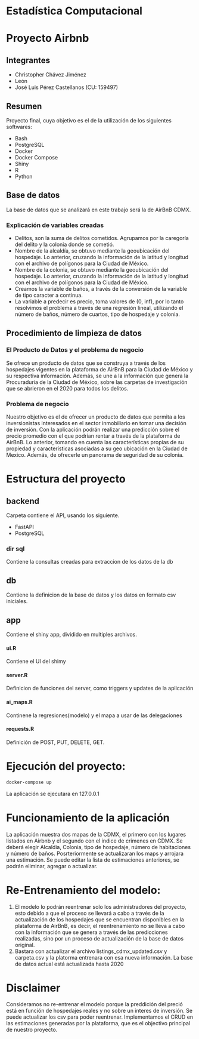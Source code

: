 # Estadística Computacional 
# Proyecto Airbnb
## Integrantes
-	Christopher Chávez Jiménez
-	León
-	José Luis Pérez Castellanos (CU: 159497)

## Resumen

Proyecto final, cuya objetivo es el de la utilización de los siguientes softwares:
-	Bash
-	PostgreSQL
-	Docker
-	Docker Compose
-	Shiny
-	R
-   Python

## Base de datos

La base de datos que se analizará en este trabajo será la de AirBnB CDMX.

### Explicación de variables creadas

- Delitos, son la suma de delitos cometidos. Agrupamos por la caregoría del delito y la colonia donde se cometió.
- Nombre de la alcaldía, se obtuvo mediante la geoubicación del hospedaje. Lo anterior, cruzando la información de la latitud y longitud con el archivo de polígonos para la Ciudad de México.
- Nombre de la colonia, se obtuvo mediante la geoubicación del hospedaje. Lo anterior, cruzando la información de la latitud y longitud con el archivo de polígonos para la Ciudad de México.
- Creamos la variable de baños, a través de la conversión de la variable de tipo caracter a continua.
- La variable a predecir es precio, toma valores de (0, inf), por lo tanto resolvimos el problema a través de una regresión lineal, utilizando el número de baños, número de cuartos, tipo de hospedaje y colonia.

## Procedimiento de limpieza de datos


### El Producto de Datos y el problema de negocio

Se ofrece un producto de datos que se construya a través de los hospedajes vigentes en la plataforma de AirBnB para la Ciudad de México y su respectiva información. Además, se une a la información que genera la Procuraduría de la Ciudad de México, sobre las carpetas de investigación que se abrieron en el 2020 para todos los delitos.

### Problema de negocio 

Nuestro objetivo es el de ofrecer un producto de datos que permita a los inversionistas interesados en el sector inmobiliario en tomar una decisión de inversión. Con la aplicación podrán realizar una predicción sobre el precio promedio con el que podrían rentar a través de la plataforma de AirBnB. Lo anterior, tomando en cuenta las características propias de su propiedad y características asociadas a su geo ubicación en la Ciudad de Mexico. Además, de ofrecerle un panorama de seguridad de su colonia.


# Estructura del proyecto

## backend
Carpeta contiene el API, usando los siguiente.
- FastAPI
- PostgreSQL
### dir sql 
Contiene la consultas creadas para extraccion de los datos de la db

## db
Contiene la definicion de la base de datos y los datos en formato csv iniciales.

## app
Contiene el shiny app, dividido en multiples archivos. 
#### ui.R
Contiene el UI del shimy
#### server.R
Definicion de funciones del server, como triggers y updates de la aplicación

#### ai_maps.R 
Continene la regresiones(modelo) y el mapa a usar de las delegaciones

#### requests.R
Definición de POST, PUT, DELETE, GET.


# Ejecución del proyecto:

```bash
docker-compose up
```
La aplicación se ejecutara en 127.0.0.1

# Funcionamiento de la aplicación 

La aplicación muestra dos mapas de la CDMX, el primero con los lugares listados en 
Airbnb y el segundo con el indice de crimenes en CDMX. 
Se deberá elegir  Alcaldia, Colonia, tipo de hospedaje, número de habitaciones y número de baños.
Posrteriormente se actualizaran los maps y arrojara una estimación.
Se puede editar la lista de estimaciones anteriores, se podrán eliminar, agregar o actualizar.


# Re-Entrenamiento del modelo:
1.	El modelo lo podrán reentrenar solo los administradores del proyecto, esto debido a que el proceso se llevará a cabo a través de la actualización de los hospedajes que se encuentran disponibles en la plataforma de AirBnB, es decir, el reentrenamiento no se lleva a cabo con la información que se genera  a través de las predicciones realizadas, sino por un proceso de actualización de la base de datos original.  
3.	Bastara con actualizar el archivo listings_cdmx_updated.csv y carpeta.csv y la platorma entrenara con esa nueva información. La base de datos actual está actualizada hasta 2020

# Disclaimer

Consideramos no re-entrenar el modelo porque la preddición del preció está en función de hospedajes reales y no sobre un interes de inversión. Se puede actualizar los csv para poder reentrenar. Implementamos el CRUD en las estimaciones generadas por la plataforma, que es el objectivo principal de nuestro proyecto.


